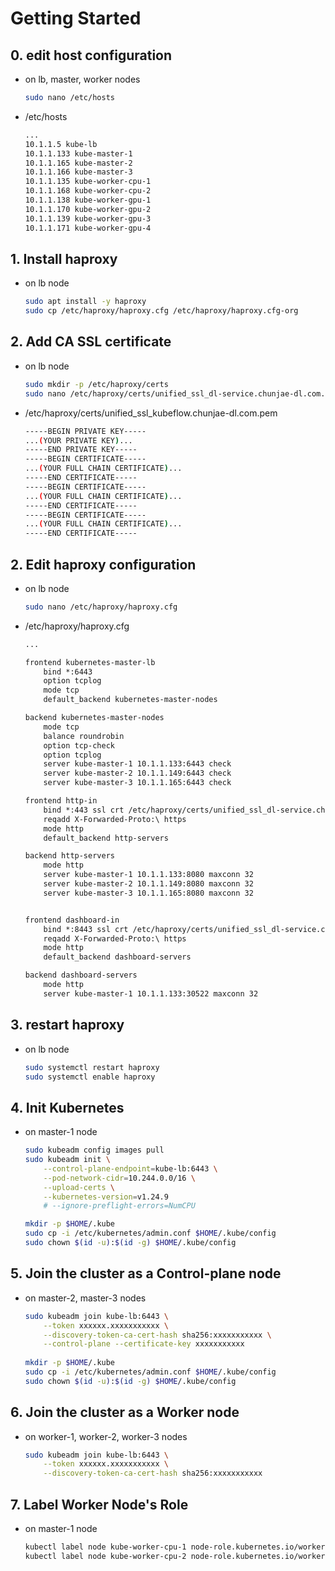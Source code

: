 
# Getting Started

## 0. edit host configuration
* on lb, master, worker nodes
    ```sh
    sudo nano /etc/hosts
    ```
* /etc/hosts
    ```txt
    ...
    10.1.1.5 kube-lb
    10.1.1.133 kube-master-1
    10.1.1.165 kube-master-2
    10.1.1.166 kube-master-3
    10.1.1.135 kube-worker-cpu-1
    10.1.1.168 kube-worker-cpu-2
    10.1.1.138 kube-worker-gpu-1
    10.1.1.170 kube-worker-gpu-2
    10.1.1.139 kube-worker-gpu-3
    10.1.1.171 kube-worker-gpu-4
    ```

## 1. Install haproxy
* on lb node
    ```sh
    sudo apt install -y haproxy
    sudo cp /etc/haproxy/haproxy.cfg /etc/haproxy/haproxy.cfg-org
    ```

## 2. Add CA SSL certificate
* on lb node
    ```sh
    sudo mkdir -p /etc/haproxy/certs
    sudo nano /etc/haproxy/certs/unified_ssl_dl-service.chunjae-dl.com.pem
    ```
* /etc/haproxy/certs/unified_ssl_kubeflow.chunjae-dl.com.pem
    ```sh
    -----BEGIN PRIVATE KEY-----
    ...(YOUR PRIVATE KEY)...
    -----END PRIVATE KEY-----
    -----BEGIN CERTIFICATE-----
    ...(YOUR FULL CHAIN CERTIFICATE)...
    -----END CERTIFICATE-----
    -----BEGIN CERTIFICATE-----
    ...(YOUR FULL CHAIN CERTIFICATE)...
    -----END CERTIFICATE-----
    -----BEGIN CERTIFICATE-----
    ...(YOUR FULL CHAIN CERTIFICATE)...
    -----END CERTIFICATE-----
    ```

## 2. Edit haproxy configuration
* on lb node
    ```sh
    sudo nano /etc/haproxy/haproxy.cfg
    ```
* /etc/haproxy/haproxy.cfg
    ```txt
    ...

    frontend kubernetes-master-lb
        bind *:6443
        option tcplog 
        mode tcp
        default_backend kubernetes-master-nodes

    backend kubernetes-master-nodes
        mode tcp
        balance roundrobin
        option tcp-check
        option tcplog
        server kube-master-1 10.1.1.133:6443 check
        server kube-master-2 10.1.1.149:6443 check
        server kube-master-3 10.1.1.165:6443 check

    frontend http-in
        bind *:443 ssl crt /etc/haproxy/certs/unified_ssl_dl-service.chunjae-dl.com.pem
        reqadd X-Forwarded-Proto:\ https
        mode http
        default_backend http-servers

    backend http-servers
        mode http
        server kube-master-1 10.1.1.133:8080 maxconn 32
        server kube-master-2 10.1.1.149:8080 maxconn 32
        server kube-master-3 10.1.1.165:8080 maxconn 32


    frontend dashboard-in
        bind *:8443 ssl crt /etc/haproxy/certs/unified_ssl_dl-service.chunjae-dl.com.pem
        reqadd X-Forwarded-Proto:\ https
        mode http
        default_backend dashboard-servers

    backend dashboard-servers
        mode http
        server kube-master-1 10.1.1.133:30522 maxconn 32
    ```


## 3. restart haproxy
* on lb node
    ```sh
    sudo systemctl restart haproxy
    sudo systemctl enable haproxy
    ```


## 4. Init Kubernetes
* on master-1 node
    ```sh
    sudo kubeadm config images pull
    sudo kubeadm init \
        --control-plane-endpoint=kube-lb:6443 \
        --pod-network-cidr=10.244.0.0/16 \
        --upload-certs \
        --kubernetes-version=v1.24.9 
        # --ignore-preflight-errors=NumCPU

    mkdir -p $HOME/.kube
    sudo cp -i /etc/kubernetes/admin.conf $HOME/.kube/config
    sudo chown $(id -u):$(id -g) $HOME/.kube/config
    ```


## 5. Join the cluster as a Control-plane node
* on master-2, master-3 nodes
    ```sh
    sudo kubeadm join kube-lb:6443 \
        --token xxxxxx.xxxxxxxxxxx \
        --discovery-token-ca-cert-hash sha256:xxxxxxxxxxx \
        --control-plane --certificate-key xxxxxxxxxxx
        
    mkdir -p $HOME/.kube
    sudo cp -i /etc/kubernetes/admin.conf $HOME/.kube/config
    sudo chown $(id -u):$(id -g) $HOME/.kube/config
    ```


## 6. Join the cluster as a Worker node
* on worker-1, worker-2, worker-3 nodes
    ```sh
    sudo kubeadm join kube-lb:6443 \
        --token xxxxxx.xxxxxxxxxxx \
        --discovery-token-ca-cert-hash sha256:xxxxxxxxxxx
    ```


## 7. Label Worker Node's Role
* on master-1 node
    ```sh
    kubectl label node kube-worker-cpu-1 node-role.kubernetes.io/worker=worker
    kubectl label node kube-worker-cpu-2 node-role.kubernetes.io/worker=worker
    ```